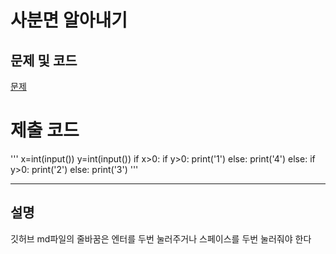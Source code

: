 사분면 알아내기
=======

문제 및 코드
-----
[문제](https://www.acmicpc.net/problem/14681)




# 제출 코드
'''
x=int(input())
y=int(input())
if x>0:
    if y>0:
        print('1')
    else:
        print('4')
else:
    if y>0:
        print('2')
    else:
        print('3')
'''

- - - - - 

설명
------
깃허브 md파일의 줄바꿈은 엔터를 두번 눌러주거나 스페이스를 두번 눌러줘야 한다
